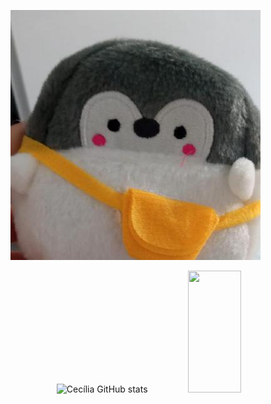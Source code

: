
![Foto de Perfil](profile-image.jpg)

<div align="center">  
  <img width="49%" height="195px" src="https://github-readme-stats.vercel.app/api?username=cecilia-elen&show_icons=true&count_private=true&hide_border=true&title_color=9BA4B5&icon_color=394867&text_color=c9d1d9&bg_color=0d1117" alt="Cecília GitHub stats" /> 
  <img width="41%" height="195px" src="https://github-readme-stats.vercel.app/api/top-langs/?username=cecilia-elen&layout=compact&hide_border=true&title_color=394867&text_color=9BA4B5&bg_color=0d1117" />
</div>
 
</div>


